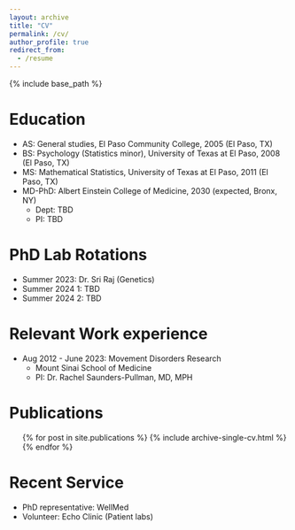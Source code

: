 ```yaml
---
layout: archive
title: "CV"
permalink: /cv/
author_profile: true
redirect_from:
  - /resume
---
```


{% include base_path %}

Education
======
* AS: General studies, El Paso Community College, 2005 (El Paso, TX)
* BS: Psychology (Statistics minor), University of Texas at El Paso, 2008 (El Paso, TX)
* MS: Mathematical Statistics, University of Texas at El Paso, 2011 (El Paso, TX)
* MD-PhD: Albert Einstein College of Medicine, 2030 (expected, Bronx, NY)
  *   Dept: TBD
  *   PI: TBD

PhD Lab Rotations
======
* Summer 2023: Dr. Sri Raj (Genetics)
* Summer 2024 1: TBD
* Summer 2024 2: TBD

Relevant Work experience
======
* Aug 2012 - June 2023: Movement Disorders Research
  * Mount Sinai School of Medicine
  * PI: Dr. Rachel Saunders-Pullman, MD, MPH

Publications
======
  <ul>{% for post in site.publications %}
    {% include archive-single-cv.html %}
  {% endfor %}</ul>
  
Recent Service 
======
* PhD representative: WellMed
* Volunteer: Echo Clinic (Patient labs)
